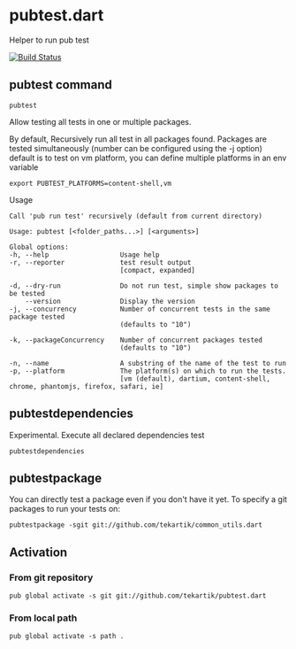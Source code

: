 # pubtest.dart

Helper to run pub test

[![Build Status](https://travis-ci.org/tekartik/pubtest.dart.svg?branch=master)](https://travis-ci.org/tekartik/pubtest.dart)

## pubtest command

    pubtest

Allow testing all tests in one or multiple packages.

By default, Recursively run all test in all packages found. Packages are tested simultaneously (number can be configured using the -j option)
default is to test on vm platform, you can define multiple platforms in an env variable

    export PUBTEST_PLATFORMS=content-shell,vm

Usage

````
Call 'pub run test' recursively (default from current directory)

Usage: pubtest [<folder_paths...>] [<arguments>]

Global options:
-h, --help                  Usage help
-r, --reporter              test result output
                            [compact, expanded]

-d, --dry-run               Do not run test, simple show packages to be tested
    --version               Display the version
-j, --concurrency           Number of concurrent tests in the same package tested
                            (defaults to "10")

-k, --packageConcurrency    Number of concurrent packages tested
                            (defaults to "10")

-n, --name                  A substring of the name of the test to run
-p, --platform              The platform(s) on which to run the tests.
                            [vm (default), dartium, content-shell, chrome, phantomjs, firefox, safari, ie]
````

## pubtestdependencies

Experimental. Execute all declared dependencies test

    pubtestdependencies

## pubtestpackage

You can directly test a package even if you don't have it yet.
To specify a git packages to run your tests on:

    pubtestpackage -sgit git://github.com/tekartik/common_utils.dart
    
## Activation

### From git repository

    pub global activate -s git git://github.com/tekartik/pubtest.dart

### From local path

    pub global activate -s path .



